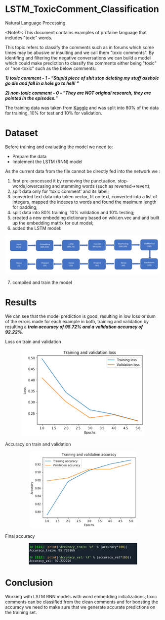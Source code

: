 # LSTM_ToxicComment_Classification
  Natural Language Processing
  
 <Note!>: This document contains examples of profaine language that includes "toxic" words.

This topic refers to classify the comments such as in forums which some times may be abusive or insulting and we call them "toxic comments".
By identifing and filtering the negative conversations we can build a model which could make prediction to classify the comments either being "toxic" or "non-toxic" such as the below comments:

***1) toxic comment - 1 - "Stupid piece of shit stop deleting my stuff asshole go die and fall in a hole go to hell! "***

***2) non-toxic comment - 0 - "They are NOT original research, they are pointed in the episodes."***

The training data was taken from [Kaggle](https://www.kaggle.com/c/jigsaw-multilingual-toxic-comment-classification/data) and was split into 80% of the data for training, 10% for test and 10% for validation.

# Dataset

Before training and evaluating the model we need to:
   - Prepare the data
   - Implement the LSTM (RNN) model

As the current data from the file cannot be directly fed into the network we :
1) first pre-processed it by removing the punctuation, stop-words,lowercasing and stemming words (such as reverted->revert);
2) split data only for 'toxic comment' and its label;
3) converted text data into token vector, fit on text, converted into a list of integers, mapped the indexes to words and found the maximum length for padding;
4) split data into 80% training, 10% validation and 10% testing;
5) created a new embedding dictionary based on wiki.en.vec and and built up the embedding matrix for out model;
6) added the LSTM model:
<div align=center><img width="850" src="./images/model.PNG"/></div>

7) compiled and train the model

# Results
We can see that the model prediction is good, resulting in low loss or sum of the errors made for each example in both, training and validation by resulting a ***train accuracy of 95.72% and a validation accuracy of 92.22%***.

Loss on train and validation
<div align=center><img width="400" src="./images/loss_valtrain.png"/></div>

Accuracy on train and validation
<div align=center><img width="350" src="./images/acc_valtrain.png"/></div>

Final accuracy
<div align=center><img width="350" src="./images/acc.PNG"/></div>


# Conclusion
Working with LSTM RNN models with word embedding initializations, toxic comments can be classified from the clean comments and for boosting the accuracy we need to make sure that we generate accurate predictions on the training set.


 
